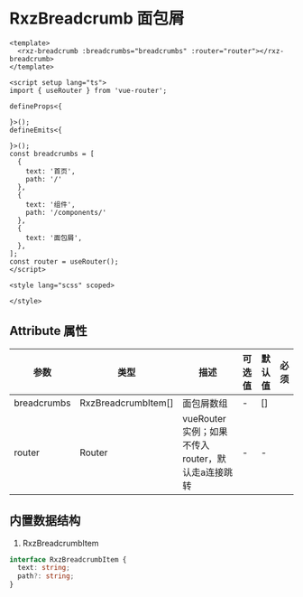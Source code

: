 # RxzBreadcrumb 面包屑

<TestRxzBreadcrumb></TestRxzBreadcrumb>

```vue
<template>
  <rxz-breadcrumb :breadcrumbs="breadcrumbs" :router="router"></rxz-breadcrumb>
</template>

<script setup lang="ts">
import { useRouter } from 'vue-router';

defineProps<{

}>();
defineEmits<{

}>();
const breadcrumbs = [
  {
    text: '首页',
    path: '/'
  },
  {
    text: '组件',
    path: '/components/'
  },
  {
    text: '面包屑',
  },
];
const router = useRouter();
</script>

<style lang="scss" scoped>

</style>

```

## Attribute 属性

| 参数             | 类型                                | 描述                             | 可选值                             | 默认值         | 必须  |
| -------------- | --------------------------------- | ------------------------------ | ------------------------------- | ----------- | --- |
| breadcrumbs           | RxzBreadcrumbItem[]           | 面包屑数组                          | -                     | []    |     |
| router | Router | vueRouter实例；如果不传入router，默认走a连接跳转 | - | - | |

## 内置数据结构

1. RxzBreadcrumbItem

```ts
interface RxzBreadcrumbItem {
  text: string;
  path?: string;
}
```

